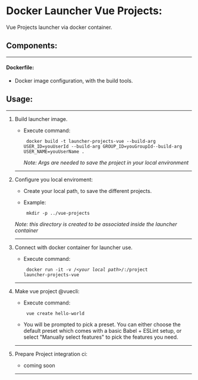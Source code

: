 # Docker Launcher Vue Projects:

Vue Projects launcher via docker container.

## Components:
* * *
#### Dockerfile:
- Docker image configuration, with the build tools.

## Usage:
* * *
1.  Build launcher image.
    - Execute command:
        
        <code>  docker build -t launcher-projects-vue --build-arg USER_ID=youUserId --build-arg GROUP_ID=youGroupId--build-arg USER_NAME=youUserName . </code>

      _Note: Args are needed to save the project in your local environment_

    _ _ _

2. Configure you local enviroment:
    - Create your local path, to save the different projects. 
    - Example:

        <code> mkdir -p ../vue-projects </code>

    _Note: this directory is created to be associated inside the launcher container_

    _ _ _

3. Connect with docker container for launcher use.
    - Execute command:

      <code> docker run -it -v /<_your local path_>/:/project launcher-projects-vue </code>
    _ _ _

4. Make vue project @vuecli:
    - Execute command:

        <code> vue create hello-world </code>
    - You will be prompted to pick a preset. You can either choose the default preset which comes with a basic Babel + ESLint setup, or select "Manually select features" to pick the features you need.
    _ _ _

5. Prepare Project integration ci:
    - coming soon
    _ _ _





